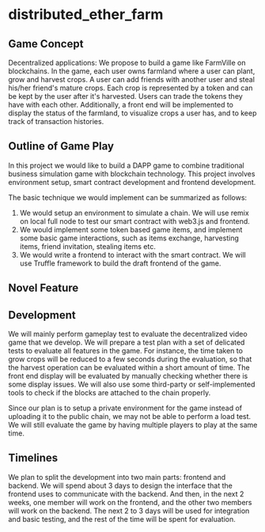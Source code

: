# distributed_ether_farm
## Game Concept
Decentralized applications: We propose to build a game like FarmVille on blockchains. In the game, each user owns farmland where a user can plant, grow and harvest crops. A user can add friends with another user and steal his/her friend's mature crops. Each crop is represented by a token and can be kept by the user after it's harvested. Users can trade the tokens they have with each other. Additionally, a front end will be implemented to display the status of the farmland, to visualize crops a user has, and to keep track of transaction histories.
## Outline of Game Play

In this project we would like to build a DAPP game to combine traditional business simulation game with blockchain technology.
This project involves environment setup, smart contract development and frontend development.

The basic technique we would implement can be summarized as follows:

1. We would setup an environment to simulate a chain. We will use remix on local full node to test our smart contract with web3.js and frontend.
2. We would implement some token based game items, and implement some basic game interactions, such as items exchange, harvesting items, friend invitation, stealing items etc.
3. We would write a frontend to interact with the smart contract. We will use Truffle framework to build the draft frontend of the game.

## Novel Feature

## Development
We will mainly perform gameplay test to evaluate the decentralized video game that we develop. We will prepare a test plan with a set of delicated tests to evaluate all features in the game. For instance, the time taken to grow crops will be reduced to a few seconds during the evaluation, so that the harvest operation can be evaluated within a short amount of time. The front end display will be evaluated by manually checking whether there is some display issues. We will also use some third-party or self-implemented tools to check if the blocks are attached to the chain properly.

Since our plan is to setup a private environment for the game instead of uploading it to the public chain, we may not be able to perform a load test. We will still evaluate the game by having multiple players to play at the same time.

## Timelines
We plan to split the development into two main parts: frontend and backend. We will spend about 3 days to design the interface that the frontend uses to communicate with the backend. And then, in the next 2 weeks, one member will work on the frontend, and the other two members will work on the backend. The next 2 to 3 days will be used for integration and basic testing, and the rest of the time will be spent for evaluation.
